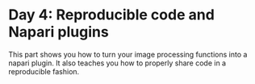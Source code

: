 # Day 4: Reproducible code and Napari plugins

This part shows you how to turn your image processing functions into a napari plugin. It also teaches you how to properly share code in a reproducible fashion.
